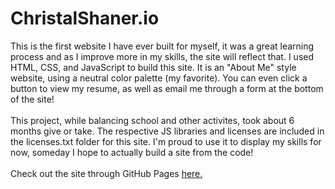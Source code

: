 # ChristalShaner.io

This is the first website I have ever built for myself, it was a great learning process and as I improve more in my skills, the site will reflect that.
I used HTML, CSS, and JavaScript to build this site. It is an "About Me" style website, using a neutral color palette (my favorite). You can even click a button to view my resume, as well as email me through a form at the bottom of the site! <br><br>
This project, while balancing school and other activites, took about 6 months give or take. The respective JS libraries and licenses are included in the licenses.txt folder for this site. I'm proud to use it to display my skills for now, someday I hope to actually build a site from the code!<br><br>
Check out the site through GitHub Pages <a href="https://christalshaner.github.io/ChristalShaner.io/">here.</a>
